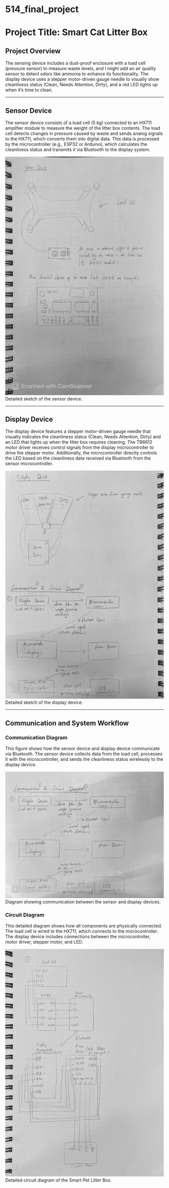 
# 514_final_project
# Project Title: Smart Cat Litter Box

## Project Overview

The sensing device includes a dust-proof enclosure with a load cell (pressure sensor) to measure waste levels, and I might add an air quality sensor to detect odors like ammonia to enhance its functionality. The display device uses a stepper motor-driven gauge needle to visually show cleanliness status (Clean, Needs Attention, Dirty), and a red LED lights up when it’s time to clean.

---

## Sensor Device
The sensor device consists of a load cell (5 kg) connected to an HX711 amplifier module to measure the weight of the litter box contents. The load cell detects changes in pressure caused by waste and sends analog signals to the HX711, which converts them into digital data. This data is processed by the microcontroller (e.g., ESP32 or Arduino), which calculates the cleanliness status and transmits it via Bluetooth to the display system.

![Sensor Device](images/Sensor%20Device.jpg)  
Detailed sketch of the sensor device.

---

## Display Device
The display device features a stepper motor-driven gauge needle that visually indicates the cleanliness status (Clean, Needs Attention, Dirty) and an LED that lights up when the litter box requires cleaning. The TB6612 motor driver receives control signals from the display microcontroller to drive the stepper motor. Additionally, the microcontroller directly controls the LED based on the cleanliness data received via Bluetooth from the sensor microcontroller.

![Display Device](images/Display%20Device.jpg)  
Detailed sketch of the display device.

---

## Communication and System Workflow

### Communication Diagram
This figure shows how the sensor device and display device communicate via Bluetooth. The sensor device collects data from the load cell, processes it with the microcontroller, and sends the cleanliness status wirelessly to the display device.

![Flow Diagram](images/Flow%20Diagram.jpg)  
Diagram showing communication between the sensor and display devices.

### Circuit Diagram
This detailed diagram shows how all components are physically connected. The load cell is wired to the HX711, which connects to the microcontroller. The display device includes connections between the microcontroller, motor driver, stepper motor, and LED.

![Circuit Diagram](images/Circuit.jpg)  
Detailed circuit diagram of the Smart Pet Litter Box.
